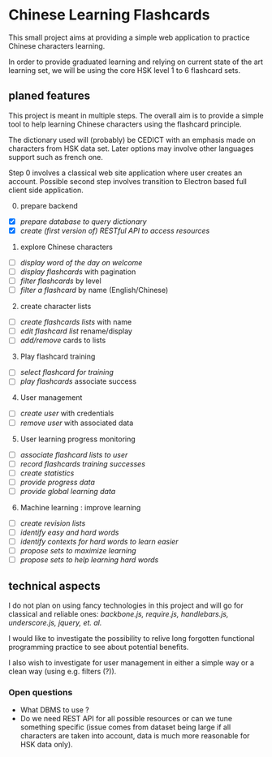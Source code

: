 # Chinese Learning Flashcards

This small project aims at providing a simple web application to practice Chinese characters learning.

In order to provide graduated learning and relying on current state of the art learning set, we will be using the core HSK level 1 to 6 flashcard sets.

## planed features
This project is meant in multiple steps. The overall aim is to provide a simple tool to help learning Chinese characters using the flashcard principle.

The dictionary used will (probably) be CEDICT with an emphasis made on characters from HSK data set. Later options may involve other languages support such as french one.

Step 0 involves a classical web site application where user creates an account. Possible second step involves transition to Electron based full client side application.

0. prepare backend
 * [x] *prepare database to query dictionary*
 * [x] *create (first version of) RESTful API to access resources*
1. explore Chinese characters
 * [ ] *display word of the day on welcome*
 * [ ] *display flashcards* with pagination
 * [ ] *filter flashcards* by level
 * [ ] *filter a flashcard* by name (English/Chinese)
2. create character lists
 * [ ] *create flashcards lists* with name
 * [ ] *edit flashcard list* rename/display
 * [ ] *add/remove* cards to lists
3. Play flashcard training
 * [ ] *select flashcard for training*
 * [ ] *play flashcards* associate success
4. User management
 * [ ] *create user* with credentials
 * [ ] *remove user* with associated data
5. User learning progress monitoring
 * [ ] *associate flashcard lists to user*
 * [ ] *record flashcards training successes*
 * [ ] *create statistics*
 * [ ] *provide progress data*
 * [ ] *provide global learning data*
6. Machine learning : improve learning
 * [ ] *create revision lists*
 * [ ] *identify easy and hard words*
 * [ ] *identify contexts for hard words to learn easier*
 * [ ] *propose sets to maximize learning*
 * [ ] *propose sets to help learning hard words*

## technical aspects
I do not plan on using fancy technologies in this project and will go for classical and reliable ones: *backbone.js, require.js, handlebars.js, underscore.js, jquery, et. al.*

I would like to investigate the possibility to relive long forgotten functional programming practice to see about potential benefits.

I also wish to investigate for user management in either a simple way or a clean way (using e.g. filters (?)).

### Open questions

* What DBMS to use ?
* Do we need REST API for all possible resources or can we tune something specific (issue comes from dataset being large if all characters are taken into account, data is much more reasonable for HSK data only).
